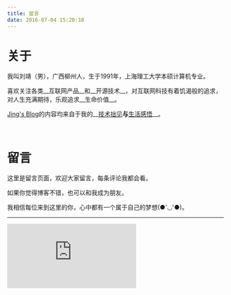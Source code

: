 ```yaml
---
title: 留言
date: 2016-07-04 15:20:18
---
```


# 关于

我叫刘靖（男），广西柳州人，生于1991年，上海理工大学本硕计算机专业。

喜欢关注各类__互联网产品__和__开源技术__，对互联网科技有着饥渴般的追求，对人生充满期待，乐观追求__生命价值__。

[Jing's Blog](http://www.iamlj.com/)的内容均来自于我的__[技术拙见](/categories/Tech)__与__[生活感悟](/categories/Life)__。

<br/>

# 留言

这里是留言页面，欢迎大家留言，每条评论我都会看。

如果你觉得博客不错，也可以和我成为朋友。

我相信每位来到这里的你，心中都有一个属于自己的梦想(●'◡'●)。


<!-- 
开通个人博客是一件很纯粹的事情 - __记录并分享__。
做这件事的前提：必须是自己喜欢做的事情。这个过程有太多东西需要忙活，没有兴趣作为基础，只会涂添烦扰。

往事如烟，随风而逝。
但行好事，莫问前程。
 -->

***

<!-- 只显示播放器 -->
<div style="max-width: 350px;max-height: 150px">
<embed frameborder="no" border="0"marginwidth="0" marginheight="0" src="http://music.163.com/outchain/player?type=0&id=424374753&auto=1&height=90"></embed>
</div>

<!-- 带播放列表 -->
<!-- <div style="max-width: 310px;max-height: 530px;">
<iframe style="margin-top: -35px;" frameborder="no" border="0"marginwidth="0" marginheight="0"  height=480 src="http://music.163.com/outchain/player?type=0&id=424374753&auto=1&height=430"></iframe>
</div> -->

<div>
<div class="ds-recent-visitors" data-num-items="48" data-avatar-size="42" id="ds-recent-visitors"></div>
</div>